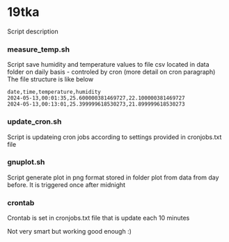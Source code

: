 # 19tka
Script description

### measure_temp.sh

Script save humidity and temperature values to file csv located in data folder on daily basis - controled by cron (more detail on cron paragraph)
The file structure is like below     
```
date,time,temperature,humidity
2024-05-13,00:01:35,25.600000381469727,22.100000381469727
2024-05-13,00:13:01,25.399999618530273,21.899999618530273
```

### update_cron.sh
Script is updateing cron jobs according to settings provided in cronjobs.txt file

### gnuplot.sh
Script generate plot in png format stored in folder plot from data from day before. It is triggered once after midnight

### crontab
Crontab is set in cronjobs.txt file that is update each 10 minutes

Not very smart but working good enough :)
